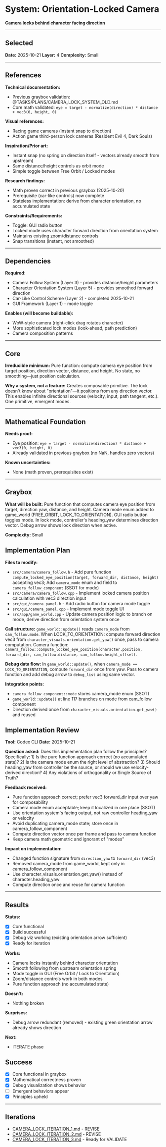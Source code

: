 # System: Orientation-Locked Camera

**Camera locks behind character facing direction**

---

<!-- BEGIN: SELECT/SELECTED -->
## Selected

**Date:** 2025-10-21
**Layer:** 4
**Complexity:** Small
<!-- END: SELECT/SELECTED -->

---

<!-- BEGIN: SELECT/REFERENCES -->
## References

**Technical documentation:**
- Previous graybox validation: @TASKS/PLANS/CAMERA_LOCK_SYSTEM_OLD.md
- Core math validated: `eye = target - normalize(direction) * distance + vec3(0, height, 0)`

**Visual references:**
- Racing game cameras (instant snap to direction)
- Action game third-person lock cameras (Resident Evil 4, Dark Souls)

**Inspiration/Prior art:**
- Instant snap (no spring on direction itself - vectors already smooth from upstream)
- Same distance/height controls as orbit mode
- Simple toggle between Free Orbit / Locked modes

**Research findings:**
- Math proven correct in previous graybox (2025-10-20)
- Prerequisite (car-like controls) now complete
- Stateless implementation: derive from character orientation, no accumulated state

**Constraints/Requirements:**
- Toggle: GUI radio button
- Locked mode uses character forward direction from orientation system
- Maintains existing zoom/distance controls
- Snap transitions (instant, not smoothed)
<!-- END: SELECT/REFERENCES -->

---

<!-- BEGIN: SELECT/DEPENDENCIES -->
## Dependencies

**Required:**
- Camera Follow System (Layer 3) - provides distance/height parameters
- Character Orientation System (Layer 5) - provides smoothed forward direction
- Car-Like Control Scheme (Layer 2) - completed 2025-10-21
- GUI Framework (Layer 1) - mode toggle

**Enables (will become buildable):**
- WoW-style camera (right-click drag rotates character)
- More sophisticated lock modes (look-ahead, path prediction)
- Camera composition patterns
<!-- END: SELECT/DEPENDENCIES -->

---

<!-- BEGIN: SELECT/CORE -->
## Core

**Irreducible minimum:**
Pure function: compute camera eye position from target position, direction vector, distance, and height. No state, no smoothing—just position calculation.

**Why a system, not a feature:**
Creates composable primitive. The lock doesn't know about "orientation"—it positions from any direction vector. This enables infinite directional sources (velocity, input, path tangent, etc.). One primitive, emergent modes.
<!-- END: SELECT/CORE -->

---

<!-- BEGIN: SELECT/MATHEMATICAL_FOUNDATION -->
## Mathematical Foundation

**Needs proof:**
- Eye position: `eye = target - normalize(direction) * distance + vec3(0, height, 0)`
- Already validated in previous graybox (no NaN, handles zero vectors)

**Known uncertainties:**
- None (math proven, prerequisites exist)
<!-- END: SELECT/MATHEMATICAL_FOUNDATION -->

---

<!-- BEGIN: GRAYBOX/SCOPE -->
## Graybox

**What will be built:**
Pure function that computes camera eye position from target, direction yaw, distance, and height. Camera mode enum added to game_world (FREE_ORBIT, LOCK_TO_ORIENTATION). GUI radio button toggles mode. In lock mode, controller's heading_yaw determines direction vector. Debug arrow shows lock direction when active.

**Complexity:** Small
<!-- END: GRAYBOX/SCOPE -->

<!-- BEGIN: GRAYBOX/IMPLEMENTATION_PLAN -->
## Implementation Plan

**Files to modify:**
- `src/camera/camera_follow.h` - Add pure function `compute_locked_eye_position(target, forward_dir, distance, height)` accepting vec3; Add `camera_mode` enum and field to `camera_follow_component` (SSOT for mode)
- `src/camera/camera_follow.cpp` - Implement locked camera position calculation with vec3 direction input
- `src/gui/camera_panel.h` - Add radio button for camera mode toggle
- `src/gui/camera_panel.cpp` - Implement mode toggle UI
- `src/app/game_world.cpp` - Update camera position logic to branch on mode, derive direction from orientation system once

**Call structure:**
`game_world::update()` reads `camera_mode` from `cam_follow.mode`. When LOCK_TO_ORIENTATION: compute forward direction vec3 from `character_visuals.orientation.get_yaw()` once, pass to camera computation. Camera function: `camera_follow::compute_locked_eye_position(character.position, forward_dir, cam_follow.distance, cam_follow.height_offset)`.

**Debug data flow:**
In `game_world::update()`, when `camera_mode == LOCK_TO_ORIENTATION`, compute `forward_dir` once from yaw. Pass to camera function and add debug arrow to `debug_list` using same vector.

**Integration points:**
- `camera_follow_component::mode` stores camera_mode enum (SSOT)
- `game_world::update()` at line 117 branches on mode from cam_follow component
- Direction derived once from `character_visuals.orientation.get_yaw()` and reused
<!-- END: GRAYBOX/IMPLEMENTATION_PLAN -->

<!-- BEGIN: GRAYBOX/REVIEW -->
## Implementation Review

**Tool:** Codex CLI
**Date:** 2025-10-21

**Question asked:**
Does this implementation plan follow the principles? Specifically: 1) Is the pure function approach correct (no accumulated state)? 2) Is the camera mode enum the right level of abstraction? 3) Should heading_yaw from controller be the source, or should we use velocity-derived direction? 4) Any violations of orthogonality or Single Source of Truth?

**Feedback received:**
- Pure function approach correct; prefer vec3 forward_dir input over yaw for composability
- Camera mode enum acceptable; keep it localized in one place (SSOT)
- Use orientation system's facing output, not raw controller heading_yaw or velocity
- Avoid duplicating camera_mode state; store once in camera_follow_component
- Compute direction vector once per frame and pass to camera function
- Keep camera math geometric and ignorant of "modes"

**Impact on implementation:**
- Changed function signature from `direction_yaw` to `forward_dir` (vec3)
- Removed camera_mode from game_world, kept only in camera_follow_component
- Use character_visuals.orientation.get_yaw() instead of character.heading_yaw
- Compute direction once and reuse for camera function
<!-- END: GRAYBOX/REVIEW -->

---

<!-- BEGIN: GRAYBOX/RESULTS -->
## Results

**Status:**
- [x] Core functional
- [x] Build successful
- [x] Debug viz working (existing orientation arrow sufficient)
- [x] Ready for iteration

**Works:**
- Camera locks instantly behind character orientation
- Smooth following from upstream orientation spring
- Mode toggle in GUI (Free Orbit / Lock to Orientation)
- Zoom/distance controls work in both modes
- Pure function approach (no accumulated state)

**Doesn't:**
- Nothing broken

**Surprises:**
- Debug arrow redundant (removed) - existing green orientation arrow already shows direction

**Next:**
- ITERATE phase
<!-- END: GRAYBOX/RESULTS -->

<!-- BEGIN: SELECT/SUCCESS -->
## Success

- [x] Core functional in graybox
- [x] Mathematical correctness proven
- [x] Debug visualization shows behavior
- [ ] Emergent behaviors appear
- [x] Principles upheld
<!-- END: SELECT/SUCCESS -->

---

## Iterations

- [CAMERA_LOCK_ITERATION_1.md](CAMERA_LOCK_ITERATION_1.md) - REVISE
- [CAMERA_LOCK_ITERATION_2.md](CAMERA_LOCK_ITERATION_2.md) - REVISE
- [CAMERA_LOCK_ITERATION_3.md](CAMERA_LOCK_ITERATION_3.md) - Ready for VALIDATE
